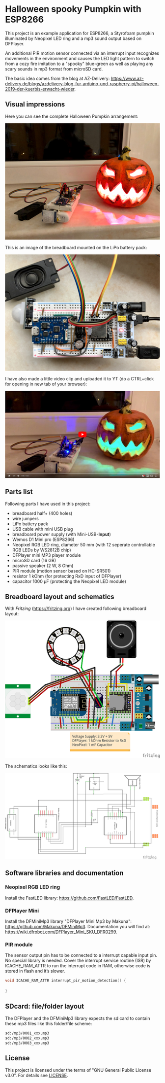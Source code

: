 # Halloween spooky Pumpkin with ESP8266

This project is an example application for ESP8266, a Styrofoam pumpkin illuminated by Neopixel LED ring and a mp3 sound output based on DFPlayer.

An additional PIR motion sensor connected via an interrupt input recognizes movements in the environment and causes the LED light pattern to switch from a cozy fire imitation to a "spooky" blue-green as well as playing any scary sounds in mp3 format from microSD card.

The basic idea comes from the blog at AZ-Delivery: https://www.az-delivery.de/blogs/azdelivery-blog-fur-arduino-und-raspberry-pi/halloween-2019-der-kuerbis-erwacht-wieder.

## Visual impressions

Here you can see the complete Halloween Pumpkin arrangement:

![Halloween Pumpkin complete](./doc/media/Halloween_pumpkin_complete.jpeg)

This is an image of the breadboard mounted on the LiPo battery pack:

![Halloween Pumpkin breadboard](./doc/media/Halloween_pumpkin_breadboard.jpeg)

I have also made a little video clip and uploaded it to YT (do a CTRL+click for opening in new tab of your browser):

<!-- [![Watch the video](https://img.youtube.com/vi/xcfkGeqj5mk/maxresdefault.jpg)](https://youtu.be/xcfkGeqj5mk) -->
[![Watch the video](./doc/media/yt_start_screen.png)](https://youtu.be/xcfkGeqj5mk)



## Parts list

Following parts I have used in this project:

- breadboard half+ (400 holes)
- wire jumpers
- LiPo battery pack
- USB cable with mini USB plug
- breadboard power supply (with Mini-USB-**Input**)
- Wemos D1 Mini pro (ESP8266)
- Neopixel RGB LED ring, diameter 50 mm (with 12 seperate controllable RGB LEDs by WS2812B chip)
- DFPlayer mini MP3 player module
- microSD card (16 GB)
- passive speaker (2 W, 8 Ohm)
- PIR module (motion sensor based on HC-SR501)
- resistor 1 kOhm (for protecting RxD input of DFPlayer)
- capacitor 1000 µF (protecting the Neopixel LED module)

## Breadboard layout and schematics

With *Fritzing* (https://fritzing.org) I have created following breadboard layout:

![Breadboard Layout](./fritzing/esp8266_Neopixel_PIR_Halloween_Breadboard.png)

The schematics looks like this:

![Schematics](./fritzing/esp8266_Neopixel_PIR_Halloween_Schematics.png)

## Software libraries and documentation

### Neopixel RGB LED ring

Install the FastLED library: https://github.com/FastLED/FastLED.

### DFPlayer Mini

Install the DFMiniMp3 library "DFPlayer Mini Mp3 by Makuna": https://github.com/Makuna/DFMiniMp3. Documentation you will find at: https://wiki.dfrobot.com/DFPlayer_Mini_SKU_DFR0299.

### PIR module

The sensor output pin has to be connected to a interrupt capable input pin. No special library is needed. Cover the interrupt service routine (ISR) by ICACHE_RAM_ATTR to run the interrupt code in RAM, otherwise code is stored in flash and it’s slower.

```c++
void ICACHE_RAM_ATTR interrupt_pir_motion_detection() {

}
```

## SDcard: file/folder layout

The DFPlayer and the DFMiniMp3 library expects the sd card to contain these mp3 files like this folder/file scheme:

```
sd:/mp3/0001_xxx.mp3
sd:/mp3/0002_xxx.mp3
sd:/mp3/0003_xxx.mp3
```

## License

This project is licensed under the terms of "GNU General Public License v3.0". For details see [LICENSE](LICENSE).








<!--  -->
